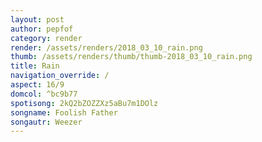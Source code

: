 ```yaml
---
layout: post
author: pepfof
category: render
render: /assets/renders/2018_03_10_rain.png
thumb: /assets/renders/thumb/thumb-2018_03_10_rain.png
title: Rain
navigation_override: /
aspect: 16/9
domcol: ^bc9b77
spotisong: 2kQ2bZOZZXz5aBu7m1DOlz
songname: Foolish Father
songautr: Weezer
---
```


<!--USER BEGIN 1-->

<!--USER END 1-->

<!--more-->
<!--USER BEGIN 2-->

<!--USER END 2-->

